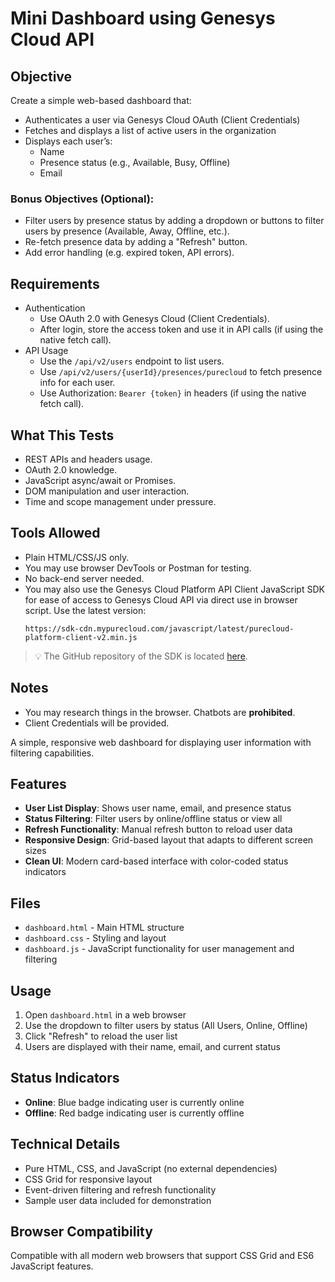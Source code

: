 # Mini Dashboard using Genesys Cloud API

## Objective
Create a simple web-based dashboard that:
- Authenticates a user via Genesys Cloud OAuth (Client Credentials)
- Fetches and displays a list of active users in the organization
- Displays each user’s:
  - Name
  - Presence status (e.g., Available, Busy, Offline)
  - Email

### Bonus Objectives (Optional):
- Filter users by presence status by adding a dropdown or buttons to filter users by presence (Available, Away, Offline, etc.).
- Re-fetch presence data by adding a "Refresh" button.
- Add error handling (e.g. expired token, API errors).

## Requirements
- Authentication
  - Use OAuth 2.0 with Genesys Cloud (Client Credentials).
  - After login, store the access token and use it in API calls (if using the native fetch call).
- API Usage
  - Use the `/api/v2/users` endpoint to list users.
  - Use `/api/v2/users/{userId}/presences/purecloud` to fetch presence info for each user.
  - Use Authorization: `Bearer {token}` in headers (if using the native fetch call).

## What This Tests
- REST APIs and headers usage.
- OAuth 2.0 knowledge.
- JavaScript async/await or Promises.
- DOM manipulation and user interaction.
- Time and scope management under pressure.

## Tools Allowed
- Plain HTML/CSS/JS only.
- You may use browser DevTools or Postman for testing.
- No back-end server needed.
- You may also use the Genesys Cloud Platform API Client JavaScript SDK for ease of access to Genesys Cloud API via direct use in browser script. Use
the latest version:
  ```
  https://sdk-cdn.mypurecloud.com/javascript/latest/purecloud-platform-client-v2.min.js
  ```

> :bulb: The GitHub repository of the SDK is located [here](https://github.com/MyPureCloud/platform-client-sdk-javascript).

## Notes
- You may research things in the browser. Chatbots are **prohibited**.
- Client Credentials will be provided.







A simple, responsive web dashboard for displaying user information with filtering capabilities.

## Features

- **User List Display**: Shows user name, email, and presence status
- **Status Filtering**: Filter users by online/offline status or view all
- **Refresh Functionality**: Manual refresh button to reload user data
- **Responsive Design**: Grid-based layout that adapts to different screen sizes
- **Clean UI**: Modern card-based interface with color-coded status indicators

## Files

- `dashboard.html` - Main HTML structure
- `dashboard.css` - Styling and layout
- `dashboard.js` - JavaScript functionality for user management and filtering

## Usage

1. Open `dashboard.html` in a web browser
2. Use the dropdown to filter users by status (All Users, Online, Offline)
3. Click "Refresh" to reload the user list
4. Users are displayed with their name, email, and current status

## Status Indicators

- **Online**: Blue badge indicating user is currently online
- **Offline**: Red badge indicating user is currently offline

## Technical Details

- Pure HTML, CSS, and JavaScript (no external dependencies)
- CSS Grid for responsive layout
- Event-driven filtering and refresh functionality
- Sample user data included for demonstration

## Browser Compatibility

Compatible with all modern web browsers that support CSS Grid and ES6 JavaScript features.